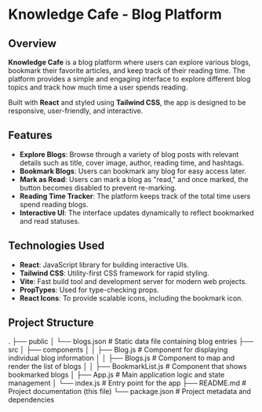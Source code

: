 # Knowledge Cafe - Blog Platform

## Overview

**Knowledge Cafe** is a blog platform where users can explore various blogs, bookmark their favorite articles, and keep track of their reading time. The platform provides a simple and engaging interface to explore different blog topics and track how much time a user spends reading. 

Built with **React** and styled using **Tailwind CSS**, the app is designed to be responsive, user-friendly, and interactive.

## Features

- **Explore Blogs**: Browse through a variety of blog posts with relevant details such as title, cover image, author, reading time, and hashtags.
- **Bookmark Blogs**: Users can bookmark any blog for easy access later.
- **Mark as Read**: Users can mark a blog as "read," and once marked, the button becomes disabled to prevent re-marking.
- **Reading Time Tracker**: The platform keeps track of the total time users spend reading blogs.
- **Interactive UI**: The interface updates dynamically to reflect bookmarked and read statuses.

## Technologies Used

- **React**: JavaScript library for building interactive UIs.
- **Tailwind CSS**: Utility-first CSS framework for rapid styling.
- **Vite**: Fast build tool and development server for modern web projects.
- **PropTypes**: Used for type-checking props.
- **React Icons**: To provide scalable icons, including the bookmark icon.

## Project Structure

.
├── public
│   └── blogs.json      # Static data file containing blog entries
├── src
│   ├── components
│   │   ├── Blog.js             # Component for displaying individual blog information
│   │   ├── Blogs.js            # Component to map and render the list of blogs
│   │   ├── BookmarkList.js     # Component that shows bookmarked blogs
│   ├── App.js                  # Main application logic and state management
│   └── index.js                # Entry point for the app
├── README.md                   # Project documentation (this file)
└── package.json                # Project metadata and dependencies
